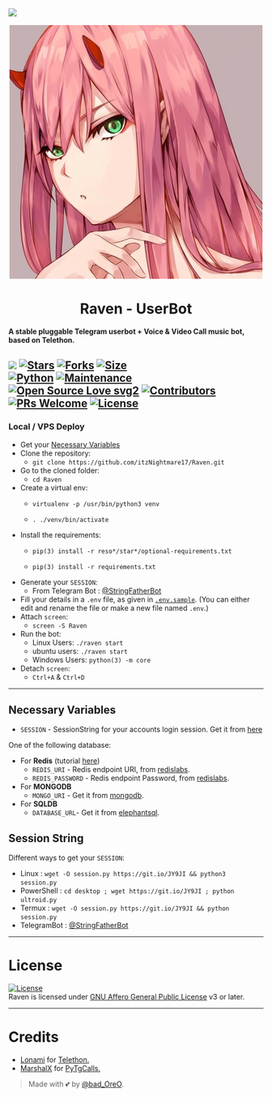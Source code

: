 <img src="https://user-images.githubusercontent.com/73097560/115834477-dbab4500-a447-11eb-908a-139a6edaec5c.gif">

<p align="center">
  <img src="./resources/raven.webp" alt="Logo">
</p>
<h1 align="center">
  <b>Raven - UserBot</b>
</h1>

<b>A stable pluggable Telegram userbot + Voice & Video Call music bot, based on Telethon.</b>

[![](https://img.shields.io/badge/Raven-v1-blueviolet)](#)
[![Stars](https://img.shields.io/github/stars/itzNightmare17/Raven?style=flat-square&color=yellow)](https://github.com/itzNightmare17/Raven/stargazers)
[![Forks](https://img.shields.io/github/forks/itzNightmare17/Raven?style=flat-square&color=orange)](https://github.com/itzNightmare17/Raven/fork)
[![Size](https://img.shields.io/github/repo-size/itzNightmare17/Raven?style=flat-square&color=green)](https://github.com/itzNightmare17/Raven/)   
[![Python](https://img.shields.io/badge/Python-v3.10.3-blue)](https://www.python.org/)
[![Maintenance](https://img.shields.io/badge/Maintained%3F-yes-green.svg)](https://github.com/itzNightmare17/Raven/graphs/commit-activity)
[![Open Source Love svg2](https://badges.frapsoft.com/os/v2/open-source.svg?v=103)](https://github.com/itzNightmare17/Raven)
[![Contributors](https://img.shields.io/github/contributors/itzNightmare17/Raven?style=flat-square&color=green)](https://github.com/itzNightmare17/Raven/graphs/contributors)
[![PRs Welcome](https://img.shields.io/badge/PRs-welcome-brightgreen.svg?style=flat-square)](https://makeapullrequest.com)
[![License](https://img.shields.io/badge/License-AGPL-blue)](https://github.com/itzNightmare17/Raven/blob/main/LICENSE)
----

### Local / VPS Deploy
- Get your [Necessary Variables](#Necessary-Variables)
- Clone the repository:    
  - `git clone https://github.com/itzNightmare17/Raven.git`
- Go to the cloned folder:
  - `cd Raven`
- Create a virtual env:      
  - `virtualenv -p /usr/bin/python3 venv`

  - `. ./venv/bin/activate`
- Install the requirements:      
  - `pip(3) install -r reso*/star*/optional-requirements.txt`

  - `pip(3) install -r requirements.txt`
- Generate your `SESSION`:
  - From Telegram Bot : [@StringFatherBot](https://t.me/StringFatherBot)
- Fill your details in a `.env` file, as given in [`.env.sample`](https://github.com/itzNightmare17/Raven/blob/main/.env.sample).
(You can either edit and rename the file or make a new file named `.env`.)
- Attach `screen`:
  - `screen -S Raven`
- Run the bot:
  - Linux Users:
    `./raven start`
  - ubuntu users:
    `./raven start`
  - Windows Users:
    `python(3) -m core`
- Detach `screen`:
  - `Ctrl+A` & `Ctrl+D`
---

## Necessary Variables
- `SESSION` - SessionString for your accounts login session. Get it from [here](#Session-String)

One of the following database:
- For **Redis** (tutorial [here](./resources/extras/redistut.md))
  - `REDIS_URI` - Redis endpoint URI, from [redislabs](http://redislabs.com/).
  - `REDIS_PASSWORD` - Redis endpoint Password, from [redislabs](http://redislabs.com/).
- For **MONGODB**
  - `MONGO_URI` - Get it from [mongodb](https://mongodb.com/atlas).
- For **SQLDB**
  - `DATABASE_URL`- Get it from [elephantsql](https://elephantsql.com).

## Session String
Different ways to get your `SESSION`:
* Linux : `wget -O session.py https://git.io/JY9JI && python3 session.py`
* PowerShell : `cd desktop ; wget https://git.io/JY9JI ; python ultroid.py`
* Termux : `wget -O session.py https://git.io/JY9JI && python session.py`
* TelegramBot : [@StringFatherBot](https://t.me/StringFatherBot)

---

# License
[![License](https://www.gnu.org/graphics/agplv3-155x51.png)](LICENSE)   
Raven is licensed under [GNU Affero General Public License](https://www.gnu.org/licenses/agpl-3.0.en.html) v3 or later.

---

# Credits
* [Lonami](https://github.com/LonamiWebs/) for [Telethon.](https://github.com/LonamiWebs/Telethon)
* [MarshalX](https://github.com/MarshalX) for [PyTgCalls.](https://github.com/MarshalX/tgcalls)

> Made with 💕 by [@bad_OreO](https://t.me/bad_oreo).
